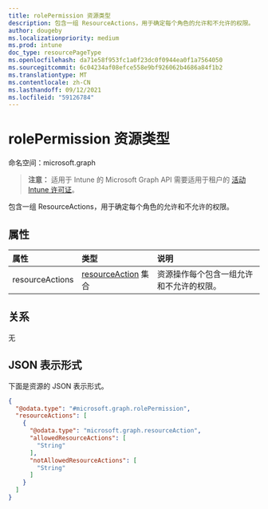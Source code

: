 ```yaml
---
title: rolePermission 资源类型
description: 包含一组 ResourceActions，用于确定每个角色的允许和不允许的权限。
author: dougeby
ms.localizationpriority: medium
ms.prod: intune
doc_type: resourcePageType
ms.openlocfilehash: da71e58f953fc1a0f23dc0f0944ea0f1a7564050
ms.sourcegitcommit: 6c04234af08efce558e9bf926062b4686a84f1b2
ms.translationtype: MT
ms.contentlocale: zh-CN
ms.lasthandoff: 09/12/2021
ms.locfileid: "59126784"
---
```

# <a name="rolepermission-resource-type"></a>rolePermission 资源类型

命名空间：microsoft.graph

> **注意：** 适用于 Intune 的 Microsoft Graph API 需要适用于租户的 [活动 Intune 许可证](https://go.microsoft.com/fwlink/?linkid=839381)。

包含一组 ResourceActions，用于确定每个角色的允许和不允许的权限。

## <a name="properties"></a>属性
|属性|类型|说明|
|:---|:---|:---|
|resourceActions|[resourceAction](../resources/intune-rbac-resourceaction.md) 集合|资源操作每个包含一组允许和不允许的权限。|

## <a name="relationships"></a>关系
无

## <a name="json-representation"></a>JSON 表示形式
下面是资源的 JSON 表示形式。
<!-- {
  "blockType": "resource",
  "@odata.type": "microsoft.graph.rolePermission"
}
-->
``` json
{
  "@odata.type": "#microsoft.graph.rolePermission",
  "resourceActions": [
    {
      "@odata.type": "microsoft.graph.resourceAction",
      "allowedResourceActions": [
        "String"
      ],
      "notAllowedResourceActions": [
        "String"
      ]
    }
  ]
}
```




